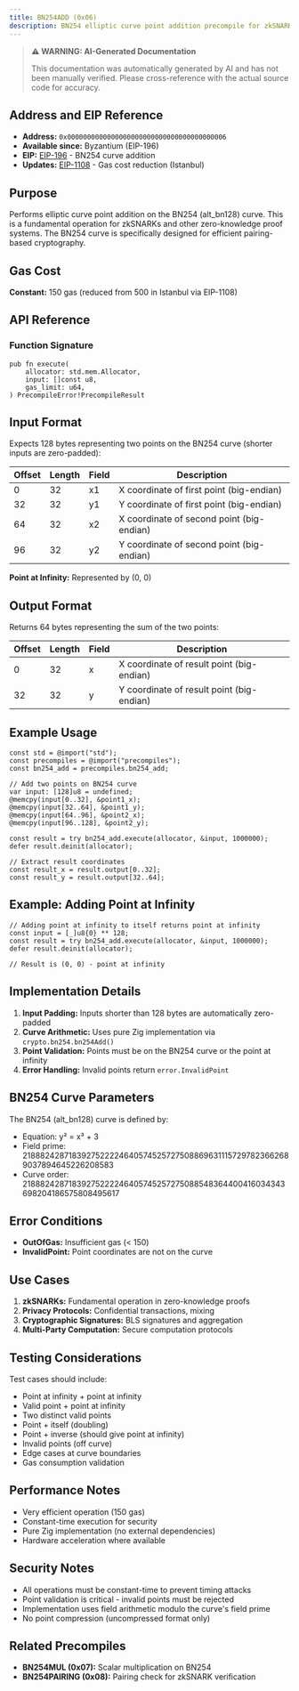 ```yaml
---
title: BN254ADD (0x06)
description: BN254 elliptic curve point addition precompile for zkSNARK operations.
---
```


> **⚠️ WARNING: AI-Generated Documentation**
>
> This documentation was automatically generated by AI and has not been manually verified.
> Please cross-reference with the actual source code for accuracy.

## Address and EIP Reference

- **Address:** `0x0000000000000000000000000000000000000006`
- **Available since:** Byzantium (EIP-196)
- **EIP:** [EIP-196](https://eips.ethereum.org/EIPS/eip-196) - BN254 curve addition
- **Updates:** [EIP-1108](https://eips.ethereum.org/EIPS/eip-1108) - Gas cost reduction (Istanbul)

## Purpose

Performs elliptic curve point addition on the BN254 (alt_bn128) curve. This is a fundamental operation for zkSNARKs and other zero-knowledge proof systems. The BN254 curve is specifically designed for efficient pairing-based cryptography.

## Gas Cost

**Constant:** 150 gas (reduced from 500 in Istanbul via EIP-1108)

## API Reference

### Function Signature

```zig
pub fn execute(
    allocator: std.mem.Allocator,
    input: []const u8,
    gas_limit: u64,
) PrecompileError!PrecompileResult
```

## Input Format

Expects 128 bytes representing two points on the BN254 curve (shorter inputs are zero-padded):

| Offset | Length | Field | Description |
|--------|--------|-------|-------------|
| 0      | 32     | x1    | X coordinate of first point (big-endian) |
| 32     | 32     | y1    | Y coordinate of first point (big-endian) |
| 64     | 32     | x2    | X coordinate of second point (big-endian) |
| 96     | 32     | y2    | Y coordinate of second point (big-endian) |

**Point at Infinity:** Represented by (0, 0)

## Output Format

Returns 64 bytes representing the sum of the two points:

| Offset | Length | Field | Description |
|--------|--------|-------|-------------|
| 0      | 32     | x     | X coordinate of result point (big-endian) |
| 32     | 32     | y     | Y coordinate of result point (big-endian) |

## Example Usage

```zig
const std = @import("std");
const precompiles = @import("precompiles");
const bn254_add = precompiles.bn254_add;

// Add two points on BN254 curve
var input: [128]u8 = undefined;
@memcpy(input[0..32], &point1_x);
@memcpy(input[32..64], &point1_y);
@memcpy(input[64..96], &point2_x);
@memcpy(input[96..128], &point2_y);

const result = try bn254_add.execute(allocator, &input, 1000000);
defer result.deinit(allocator);

// Extract result coordinates
const result_x = result.output[0..32];
const result_y = result.output[32..64];
```

## Example: Adding Point at Infinity

```zig
// Adding point at infinity to itself returns point at infinity
const input = [_]u8{0} ** 128;
const result = try bn254_add.execute(allocator, &input, 1000000);
defer result.deinit(allocator);

// Result is (0, 0) - point at infinity
```

## Implementation Details

1. **Input Padding:** Inputs shorter than 128 bytes are automatically zero-padded
2. **Curve Arithmetic:** Uses pure Zig implementation via `crypto.bn254.bn254Add()`
3. **Point Validation:** Points must be on the BN254 curve or the point at infinity
4. **Error Handling:** Invalid points return `error.InvalidPoint`

## BN254 Curve Parameters

The BN254 (alt_bn128) curve is defined by:
- Equation: y² = x³ + 3
- Field prime: 21888242871839275222246405745257275088696311157297823662689037894645226208583
- Curve order: 21888242871839275222246405745257275088548364400416034343698204186575808495617

## Error Conditions

- **OutOfGas:** Insufficient gas (< 150)
- **InvalidPoint:** Point coordinates are not on the curve

## Use Cases

1. **zkSNARKs:** Fundamental operation in zero-knowledge proofs
2. **Privacy Protocols:** Confidential transactions, mixing
3. **Cryptographic Signatures:** BLS signatures and aggregation
4. **Multi-Party Computation:** Secure computation protocols

## Testing Considerations

Test cases should include:
- Point at infinity + point at infinity
- Valid point + point at infinity
- Two distinct valid points
- Point + itself (doubling)
- Point + inverse (should give point at infinity)
- Invalid points (off curve)
- Edge cases at curve boundaries
- Gas consumption validation

## Performance Notes

- Very efficient operation (150 gas)
- Constant-time execution for security
- Pure Zig implementation (no external dependencies)
- Hardware acceleration where available

## Security Notes

- All operations must be constant-time to prevent timing attacks
- Point validation is critical - invalid points must be rejected
- Implementation uses field arithmetic modulo the curve's field prime
- No point compression (uncompressed format only)

## Related Precompiles

- **BN254MUL (0x07):** Scalar multiplication on BN254
- **BN254PAIRING (0x08):** Pairing check for zkSNARK verification
